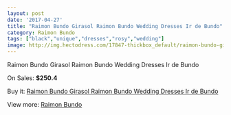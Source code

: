 ```yaml
---
layout: post
date: '2017-04-27'
title: "Raimon Bundo Girasol Raimon Bundo Wedding Dresses Ir de Bundo"
category: Raimon Bundo
tags: ["black","unique","dresses","rosy","wedding"]
image: http://img.hectodress.com/17847-thickbox_default/raimon-bundo-girasol-raimon-bundo-wedding-dresses-ir-de-bundo.jpg
---
```

Raimon Bundo Girasol Raimon Bundo Wedding Dresses Ir de Bundo

On Sales: **$250.4**
<a href="https://www.hectodress.com/raimon-bundo/8392-raimon-bundo-girasol-raimon-bundo-wedding-dresses-ir-de-bundo.html"><amp-img layout="responsive" width="600" height="600" src="//img.hectodress.com/17847-thickbox_default/raimon-bundo-girasol-raimon-bundo-wedding-dresses-ir-de-bundo.jpg" alt="Raimon Bundo Girasol Raimon Bundo Wedding Dresses Ir de Bundo 0" /></a>
<a href="https://www.hectodress.com/raimon-bundo/8392-raimon-bundo-girasol-raimon-bundo-wedding-dresses-ir-de-bundo.html"><amp-img layout="responsive" width="600" height="600" src="//img.hectodress.com/17848-thickbox_default/raimon-bundo-girasol-raimon-bundo-wedding-dresses-ir-de-bundo.jpg" alt="Raimon Bundo Girasol Raimon Bundo Wedding Dresses Ir de Bundo 1" /></a>

Buy it: [Raimon Bundo Girasol Raimon Bundo Wedding Dresses Ir de Bundo](https://www.hectodress.com/raimon-bundo/8392-raimon-bundo-girasol-raimon-bundo-wedding-dresses-ir-de-bundo.html "Raimon Bundo Girasol Raimon Bundo Wedding Dresses Ir de Bundo")

View more: [Raimon Bundo](https://www.hectodress.com/142-raimon-bundo "Raimon Bundo")